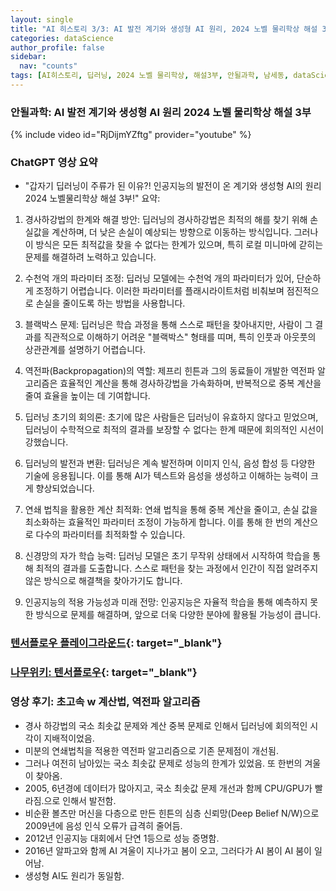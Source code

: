 ```yaml
---
layout: single
title: "AI 히스토리 3/3: AI 발전 계기와 생성형 AI 원리, 2024 노벨 물리학상 해설 3부"
categories: dataScience
author_profile: false
sidebar:
  nav: "counts"
tags: [AI히스토리, 딥러닝, 2024 노벨 물리학상, 해설3부, 안될과학, 남세동, dataScience, AI]
---
```


### 안될과학: AI 발전 계기와 생성형 AI 원리 2024 노벨 물리학상 해설 3부

{% include video id="RjDijmYZftg" provider="youtube" %}

### ChatGPT 영상 요약

* "갑자기 딥러닝이 주류가 된 이유?! 인공지능의 발전이 온 계기와 생성형 AI의 원리 2024 노벨물리학상 해설 3부!" 요약:

1. 경사하강법의 한계와 해결 방안: 딥러닝의 경사하강법은 최적의 해를 찾기 위해 손실값을 계산하며, 더 낮은 손실이 예상되는 방향으로 이동하는 방식입니다. 그러나 이 방식은 모든 최적값을 찾을 수 없다는 한계가 있으며, 특히 로컬 미니마에 갇히는 문제를 해결하려 노력하고 있습니다.

2. 수천억 개의 파라미터 조정: 딥러닝 모델에는 수천억 개의 파라미터가 있어, 단순하게 조정하기 어렵습니다. 이러한 파라미터를 플래시라이트처럼 비춰보며 점진적으로 손실을 줄이도록 하는 방법을 사용합니다.

3. 블랙박스 문제: 딥러닝은 학습 과정을 통해 스스로 패턴을 찾아내지만, 사람이 그 결과를 직관적으로 이해하기 어려운 "블랙박스" 형태를 띠며, 특히 인풋과 아웃풋의 상관관계를 설명하기 어렵습니다.

4. 역전파(Backpropagation)의 역할: 제프리 힌튼과 그의 동료들이 개발한 역전파 알고리즘은 효율적인 계산을 통해 경사하강법을 가속화하며, 반복적으로 중복 계산을 줄여 효율을 높이는 데 기여합니다.

5. 딥러닝 초기의 회의론: 초기에 많은 사람들은 딥러닝이 유효하지 않다고 믿었으며, 딥러닝이 수학적으로 최적의 결과를 보장할 수 없다는 한계 때문에 회의적인 시선이 강했습니다.

6. 딥러닝의 발전과 변환: 딥러닝은 계속 발전하며 이미지 인식, 음성 합성 등 다양한 기술에 응용됩니다. 이를 통해 AI가 텍스트와 음성을 생성하고 이해하는 능력이 크게 향상되었습니다.

7. 연쇄 법칙을 활용한 계산 최적화: 연쇄 법칙을 통해 중복 계산을 줄이고, 손실 값을 최소화하는 효율적인 파라미터 조정이 가능하게 합니다. 이를 통해 한 번의 계산으로 다수의 파라미터를 최적화할 수 있습니다.

8. 신경망의 자가 학습 능력: 딥러닝 모델은 초기 무작위 상태에서 시작하여 학습을 통해 최적의 결과를 도출합니다. 스스로 패턴을 찾는 과정에서 인간이 직접 알려주지 않은 방식으로 해결책을 찾아가기도 합니다.

9. 인공지능의 적용 가능성과 미래 전망: 인공지능은 자율적 학습을 통해 예측하지 못한 방식으로 문제를 해결하며, 앞으로 더욱 다양한 분야에 활용될 가능성이 큽니다.

### [텐서플로우 플레이그라운드](https://playground.tensorflow.org/#activation=tanh&batchSize=10&dataset=circle&regDataset=reg-plane&learningRate=0.03&regularizationRate=0&noise=0&networkShape=4,2&seed=0.31849&showTestData=false&discretize=false&percTrainData=50&x=true&y=true&xTimesY=false&xSquared=false&ySquared=false&cosX=false&sinX=false&cosY=false&sinY=false&collectStats=false&problem=classification&initZero=false&hideText=false){: target="_blank"}

### [나무위키: 텐서플로우](https://namu.wiki/w/TensorFlow?from=%ED%85%90%EC%84%9C%ED%94%8C%EB%A1%9C%EC%9A%B0){: target="_blank"}

### 영상 후기: 초고속 w 계산법, 역전파 알고리즘
* 경사 하강법의 국소 최솟값 문제와 계산 중복 문제로 인해서 딥러닝에 회의적인 시각이 지배적이었음.
* 미분의 연쇄법칙을 적용한 역전파 알고리즘으로 기존 문제점이 개선됨.
* 그러나 여전히 남아있는 국소 최솟값 문제로 성능의 한계가 있었음. 또 한번의 겨울이 찾아옴.
* 2005, 6년경에 데이터가 많아지고, 국소 최솟값 문제 개선과 함께 CPU/GPU가 빨라짐.으로 인해서 발전함.
* 비순환 볼츠만 머신을 다층으로 만든 힌튼의 심층 신뢰망(Deep Belief N/W)으로 2009년에 음성 인식 오류가 급격히 줄어듬.
* 2012년 인공지능 대회에서 단연 1등으로 성능 증명함.
* 2016년 알파고와 함께 AI 겨울이 지나가고 봄이 오고, 그러다가 AI 봄이 AI 붐이 일어남.
* 생성형 AI도 원리가 동일함.